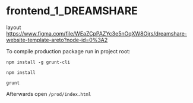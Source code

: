 # frontend_1_DREAMSHARE
layout
https://www.figma.com/file/WEaZCpPAZYc3e5nOqXW8Ojrs/dreamshare-website-template-areto?node-id=0%3A2

To compile production package run in project root:

`npm install -g grunt-cli`

`npm install`

`grunt`

Afterwards open `/prod/index.html`
